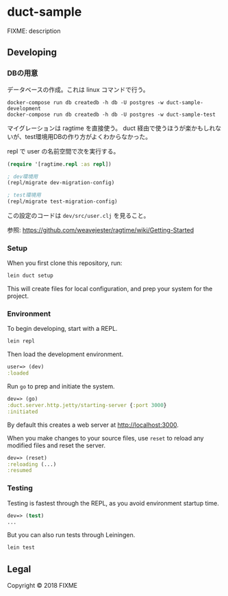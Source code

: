 # duct-sample

FIXME: description

## Developing

### DBの用意

データベースの作成。これは linux コマンドで行う。

```
docker-compose run db createdb -h db -U postgres -w duct-sample-development
docker-compose run db createdb -h db -U postgres -w duct-sample-test
```

マイグレーションは ragtime を直接使う。
duct 経由で使うほうが楽かもしれないが、test環境用DBの作り方がよくわからなかった。

repl で user の名前空間で次を実行する。

```clojure
(require '[ragtime.repl :as repl])

; dev環境用
(repl/migrate dev-migration-config)

; test環境用
(repl/migrate test-migration-config)
```

この設定のコードは `dev/src/user.clj` を見ること。

参照: https://github.com/weavejester/ragtime/wiki/Getting-Started

### Setup

When you first clone this repository, run:

```sh
lein duct setup
```

This will create files for local configuration, and prep your system
for the project.

### Environment

To begin developing, start with a REPL.

```sh
lein repl
```

Then load the development environment.

```clojure
user=> (dev)
:loaded
```

Run `go` to prep and initiate the system.

```clojure
dev=> (go)
:duct.server.http.jetty/starting-server {:port 3000}
:initiated
```

By default this creates a web server at <http://localhost:3000>.

When you make changes to your source files, use `reset` to reload any
modified files and reset the server.

```clojure
dev=> (reset)
:reloading (...)
:resumed
```

### Testing

Testing is fastest through the REPL, as you avoid environment startup
time.

```clojure
dev=> (test)
...
```

But you can also run tests through Leiningen.

```sh
lein test
```

## Legal

Copyright © 2018 FIXME
